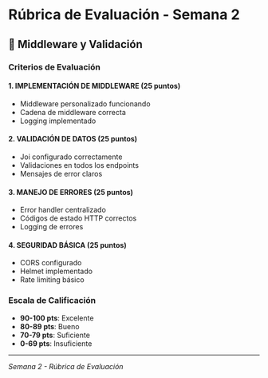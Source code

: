 # Rúbrica de Evaluación - Semana 2

## 🎯 Middleware y Validación

### Criterios de Evaluación

#### 1. IMPLEMENTACIÓN DE MIDDLEWARE (25 puntos)

- Middleware personalizado funcionando
- Cadena de middleware correcta
- Logging implementado

#### 2. VALIDACIÓN DE DATOS (25 puntos)

- Joi configurado correctamente
- Validaciones en todos los endpoints
- Mensajes de error claros

#### 3. MANEJO DE ERRORES (25 puntos)

- Error handler centralizado
- Códigos de estado HTTP correctos
- Logging de errores

#### 4. SEGURIDAD BÁSICA (25 puntos)

- CORS configurado
- Helmet implementado
- Rate limiting básico

### Escala de Calificación

- **90-100 pts**: Excelente
- **80-89 pts**: Bueno
- **70-79 pts**: Suficiente
- **0-69 pts**: Insuficiente

---

_Semana 2 - Rúbrica de Evaluación_
